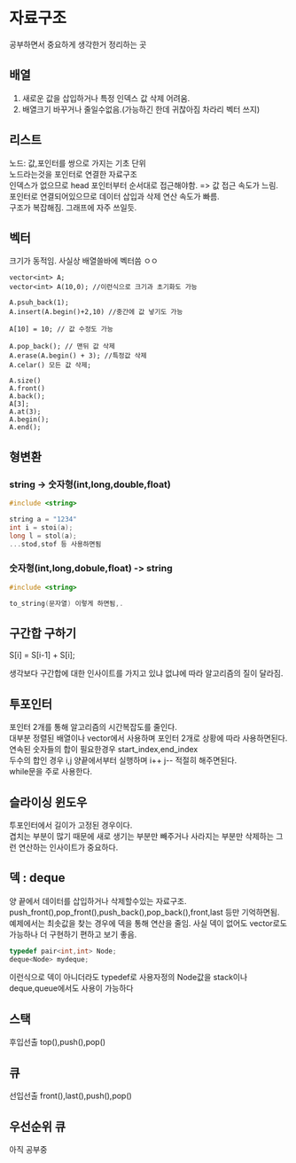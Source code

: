 # 자료구조
공부하면서 중요하게 생각한거 정리하는 곳

## 배열
1. 새로운 값을 삽입하거나 특정 인덱스 값 삭제 어려움.
2. 배열크기 바꾸거나 줄일수없음.(가능하긴 한데 귀찮아짐 차라리 벡터 쓰지)
## 리스트
노드: 값,포인터를 쌍으로 가지는 기초 단위 <br> 
노드라는것을 포인터로 연결한 자료구조 <br>
인덱스가 없으므로 head 포인터부터 순서대로 접근해야함. => 값 접근 속도가 느림. <br>
포인터로 연결되어있으므로 데이터 삽입과 삭제 연산 속도가 빠름. <br>
구조가 복잡해짐. 그래프에 자주 쓰일듯. <br>

## 벡터
크기가 동적임. 사실상 배열쓸바에 벡터씀 ㅇㅇ

```c+
vector<int> A;
vector<int> A(10,0); //이런식으로 크기과 초기화도 가능

A.psuh_back(1);
A.insert(A.begin()+2,10) //중간에 값 넣기도 가능

A[10] = 10; // 값 수정도 가능

A.pop_back(); // 맨뒤 값 삭제
A.erase(A.begin() + 3); //특정값 삭제
A.celar() 모든 값 삭제;

A.size()
A.front()
A.back();
A[3];
A.at(3);
A.begin();
A.end();
```
## 형변환
### string -> 숫자형(int,long,double,float)
```c++
#include <string>

string a = "1234"
int i = stoi(a);
long l = stol(a);
...stod,stof 등 사용하면됨
```
### 숫자형(int,long,dobule,float) -> string
```c++
#include <string>

to_string(문자열) 이렇게 하면됨,.
```
## 구간합 구하기
S[i] = S[i-1] + S[i];

생각보다 구간합에 대한 인사이트를 가지고 있냐 없냐에 따라 알고리즘의 질이 달라짐.

## 투포인터
포인터 2개를 통해 알고리즘의 시간복잡도를 줄인다. <br>
대부분 정렬된 배열이나 vector에서 사용하며 포인터 2개로 상황에 따라 사용하면된다. <br>
연속된 숫자들의 합이 필요한경우 start_index,end_index <br>
두수의 합인 경우 i,j 양끝에서부터 실행하며 i++ j-- 적절히 해주면된다. <br>
while문을 주로 사용한다. <br>

## 슬라이싱 윈도우
투포인터에서 길이가 고정된 경우이다. <br>
겹치는 부분이 많기 때문에 새로 생기는 부분만 빼주거나 사라지는 부분만 삭제하는 그런 연산하는 인사이트가 중요하다. <br>

## 덱 : deque
양 끝에서 데이터를 삽입하거나 삭제할수있는 자료구조.<br>
push_front(),pop_front(),push_back(),pop_back(),front,last 등만 기억하면됨.<br>
예제에서는 최솟값을 찾는 경우에 덱을 통해 연산을 줄임. 사실 덱이 없어도 vector로도 가능하나 더 구현하기 편하고 보기 좋음.<br>
```c++
typedef pair<int,int> Node;
deque<Node> mydeque;
```
이런식으로 덱이 아니더라도 typedef로 사용자정의 Node값을 stack이나 deque,queue에서도 사용이 가능하다
## 스택
후입선출 top(),push(),pop()

## 큐
선입선출 front(),last(),push(),pop()

## 우선순위 큐
아직 공부중
